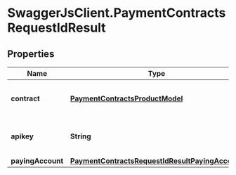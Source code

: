 # SwaggerJsClient.PaymentContractsRequestIdResult

## Properties
Name | Type | Description | Notes
------------ | ------------- | ------------- | -------------
**contract** | [**PaymentContractsProductModel**](PaymentContractsProductModel.md) | The payment contract object | [optional] 
**apikey** | **String** | Returns the apikey of the created merchant | [optional] 
**payingAccount** | [**PaymentContractsRequestIdResultPayingAccount**](PaymentContractsRequestIdResultPayingAccount.md) |  | [optional] 


